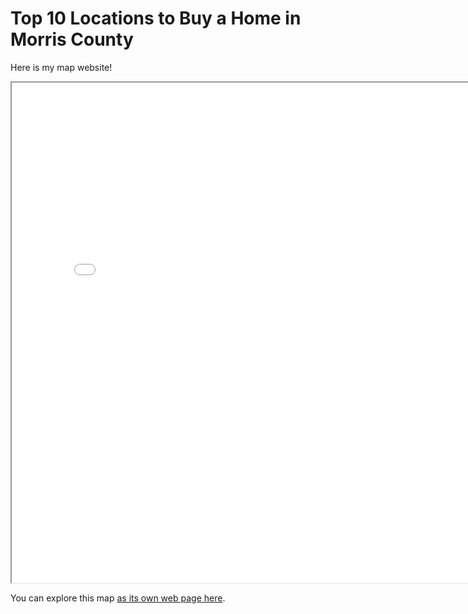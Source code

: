 # Top 10 Locations to Buy a Home in Morris County 

Here is my map website!

<iframe src=".html" height= "800" width= "800" ></iframe> 

You can explore this map [as its own web page here](morris_county_comprehensive_analysis.html).
